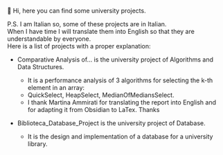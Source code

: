 👋 Hi, here you can find some university projects.

P.S. I am Italian so, some of these projects are in Italian.  
When I have time I will translate them into English so that they are understandable by everyone.  
Here is a list of projects with a proper explanation:  
- Comparative Analysis of... is the university project of Algorithms and Data Structures.  
    - It is a performance analysis of 3 algorithms for selecting the k-th element in an array:
    - QuickSelect, HeapSelect, MedianOfMediansSelect.
    - I thank Martina Ammirati for translating the report into English and for adapting it from Obsidian to LaTex. Thanks

- Biblioteca_Database_Project is the university project of Database.
    - It is the design and implementation of a database for a university library.  

<!---
Verryx-02/Verryx-02 is a ✨ special ✨ repository because its `README.md` (this file) appears on your GitHub profile.
You can click the Preview link to take a look at your changes.
--->
